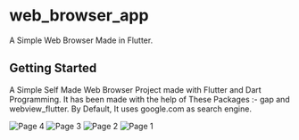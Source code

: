 # web_browser_app

A Simple Web Browser Made in Flutter.

## Getting Started

A Simple Self Made Web Browser Project made with Flutter and Dart Programming. It has been made with the help of These Packages :- gap and webview_flutter. By Default, It uses google.com as search engine.

![Page 4](https://github.com/YashwantXDX/web_browser_app/assets/140429674/e8b5eef5-19de-422f-8eec-e174aa81f520)
![Page 3](https://github.com/YashwantXDX/web_browser_app/assets/140429674/09b69fcc-4453-4696-8081-5e125c1eb2c9)
![Page 2](https://github.com/YashwantXDX/web_browser_app/assets/140429674/f6026f46-ef75-4403-b269-377ed9dea6f9)
![Page 1](https://github.com/YashwantXDX/web_browser_app/assets/140429674/fea7dd19-9258-41ad-9e42-e0e8f1382a8f)
